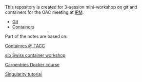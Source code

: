 This repository is created for 3-session mini-workshop on git and containers for the OAC meeting at [IPM](http://www.astro.ipm.ir/).

- [Git](git_intro/README.md)
- [Containers](containers/README.md)

Part of the notes are based on:

[Containres @ TACC](https://containers-at-tacc.readthedocs.io/en/latest/index.html)

[sib Swiss container workshop](https://sib-swiss.github.io/containers-introduction-training/2022.4/)

[Carpentries Docker course](https://carpentries-incubator.github.io/docker-introduction/)

[Singularity tutorial](https://singularity-tutorial.github.io/)
